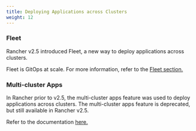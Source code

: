```yaml
---
title: Deploying Applications across Clusters
weight: 12
---
```

### Fleet

Rancher v2.5 introduced Fleet, a new way to deploy applications across clusters.

Fleet is GitOps at scale. For more information, refer to the [Fleet section.](./fleet)

### Multi-cluster Apps

In Rancher prior to v2.5, the multi-cluster apps feature was used to deploy applications across clusters. The multi-cluster apps feature is deprecated, but still available in Rancher v2.5.

Refer to the documentation [here.](./multi-cluster-apps)